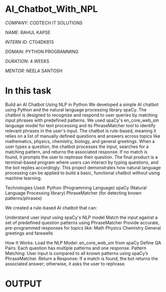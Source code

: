 # AI_Chatbot_With_NPL

*COMPANY*: CODTECH IT SOLUTIONS

*NAME*: RAHUL KAPSE

*INTERN ID*: CT04DK813

*DOMAIN*: PYTHON PROGRAMMING

*DURATION*: 4 WEEKS

*MENTOR*: NEELA SANTOSH

# In this task
Build an AI Chatbot Using NLP in Python
We developed a simple AI chatbot using Python and the natural language processing library spaCy. The chatbot is designed to recognize and respond to user queries by matching input phrases with predefined patterns. We used spaCy's en_core_web_sm language model for text processing and its PhraseMatcher tool to identify relevant phrases in the user's input. The chatbot is rule-based, meaning it relies on a list of manually defined questions and answers across topics like mathematics, physics, chemistry, biology, and general greetings. When a user types a question, the chatbot processes the input, searches for a matching pattern, and returns the associated response. If no match is found, it prompts the user to rephrase their question. The final product is a terminal-based program where users can interact by typing questions, and the bot replies accordingly. This project demonstrates how natural language processing can be applied to build a basic, functional chatbot without using machine learning.

Technologies Used:
Python (Programming Language)
spaCy (Natural Language Processing library)
PhraseMatcher (for detecting known patterns/phrases)

We created a rule-based AI chatbot that can:

Understand user input using spaCy's NLP model
Match the input against a set of predefined question patterns using PhraseMatcher
Provide accurate, pre-programmed responses for topics like:
Math
Physics
Chemistry
General greetings and farewells

How It Works:
Load the NLP Model: en_core_web_sm from spaCy
Define QA Pairs: Each question has multiple patterns and one response.
Pattern Matching: User input is compared to all known patterns using spaCy’s PhraseMatcher.
Return a Response: If a match is found, the bot returns the associated answer; otherwise, it asks the user to rephrase.

# OUTPUT 
